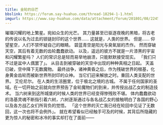 ```yaml
---
title: 金轮的日芒
bbslink: https://forum.say-huahuo.com/thread-18294-1-1.html
imgurl: https://www.say-huahuo.com/data/attachment/forum/201801/08/224515xg66tga6awyw411s.jpg
---
```


璀璨闪耀的地上繁星。宛如众生的光芒。
其力量甚至已驱逐夜晚的黑暗，将古老的传说以名为过去的锁链封印的这个世界……
这就是，人类的世界。
但是……
仰望星空，人们不禁怀疑自己的眼睛。
碧蓝青空是阳光与臭氧层的杰作。
然而穿破天空，其后有着无数的齿轮蠢蠢欲动。
以及，遥远的彼方不就是一片漆黑的宇宙和闪耀繁星吗？
人们的常识总是轻而易举地崩溃，只能默默接受现实。
「我们只不过是盆中人偶罢了」。
从目击到被穿破的天空中出现的种种真相之日起。
天盖已破，空中降下无数魔物。
最终战争，诸神黄昏之后，作为残破世界的根基，化身黄金齿轮而被新世界所封印的众神。
当它们迎来解放之时。重回人类支配的世界。
艾伦尼尔。
在人类的生活圈里，位于极北之境的古城。
不属于任何国家的圣域。在一切开始之前就向世界预告了金轮魔物们的到来，并传授出战乙女的制造技术。
当六树来到这所城堡的时候人类的世界已经变得惨残败不堪。
体内蠢蠢欲动的洛基灵魂不断指引着六树，六树逐渐通过与各名战乙女的接触明白了各国的野心以及各方战乙女们所背负的觉悟。
「这个世界的灭亡我已经在轮回中见证了无数回，这一次也将不会例外」。
就在希望看似已经触手可及的时候，其背后所隐藏的更为惊人的秘密和冰冷的事实却打在了面前——<!--more-->
